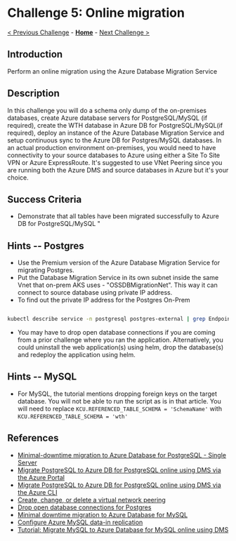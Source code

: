 # Challenge 5: Online migration

[< Previous Challenge](./04-offline-cutover-validation.md) - **[Home](../README.md)** - [Next Challenge >](./06-online-cutover-validation.md)

## Introduction

Perform an online migration using the Azure Database Migration Service

## Description
In this challenge you will do a schema only dump of the on-premises databases, create Azure database servers for PostgreSQL/MySQL (if required), create the WTH database in Azure DB for PostgreSQL/MySQL(if required), deploy an instance of the Azure Database Migration Service and setup continuous sync to the Azure DB for Postgres/MySQL databases. In an actual production environment on-premises, you would need to have connectivity to your source databases to Azure using either a Site To Site VPN or Azure ExpressRoute. It's suggested to use VNet Peering since you are running both the Azure DMS and source databases in Azure but it's your choice. 

## Success Criteria

* Demonstrate that all tables have been migrated successfully to Azure DB for PostgreSQL/MySQL "

## Hints -- Postgres

* Use the Premium version of the Azure Database Migration Service for migrating Postgres.
* Put the Database Migration Service in its own subnet inside the same Vnet that on-prem AKS uses - "OSSDBMigrationNet". This way it can connect to source database using private IP address.
* To find out the private IP address for the Postgres On-Prem 

```bash

kubectl describe service -n postgresql postgres-external | grep Endpoints

```

* You may have to drop open database connections if you are coming from a prior challenge where you ran the application. Alternatively, you could uninstall the web application(s) using helm, drop the database(s) and redeploy the application using helm. 

## Hints -- MySQL


* For MySQL, the tutorial mentions dropping foreign keys on the target database. You will not be able to run the script as is in that article. You will need to replace `KCU.REFERENCED_TABLE_SCHEMA = 'SchemaName'` with `KCU.REFERENCED_TABLE_SCHEMA = 'wth'`

## References

* [Minimal-downtime migration to Azure Database for PostgreSQL - Single Server](https://docs.microsoft.com/en-us/azure/postgresql/howto-migrate-online)
* [Migrate PostgreSQL to Azure DB for PostgreSQL online using DMS via the Azure Portal](https://docs.microsoft.com/en-us/azure/dms/tutorial-postgresql-azure-postgresql-online-portal)
* [Migrate PostgreSQL to Azure DB for PostgreSQL online using DMS via the Azure CLI](https://docs.microsoft.com/en-us/azure/dms/tutorial-postgresql-azure-postgresql-online)
* [Create, change, or delete a virtual network peering](https://docs.microsoft.com/en-us/azure/virtual-network/virtual-network-manage-peering)
* [Drop open database connections for Postgres](https://dataedo.com/kb/query/postgresql/kill-session)
* [Minimal downtime migration to Azure Database for MySQL](https://docs.microsoft.com/en-us/azure/mysql/howto-migrate-online)
* [Configure Azure MySQL data-in replication](https://docs.microsoft.com/en-us/azure/mysql/howto-data-in-replication)
* [Tutorial: Migrate MySQL to Azure Database for MySQL online using DMS](https://docs.microsoft.com/en-us/azure/dms/tutorial-mysql-azure-mysql-online)


